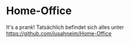 # Home-Office

It's a prank!
Tatsächlich befindet sich alles unter https://github.com/iusahneim/Home-Office
